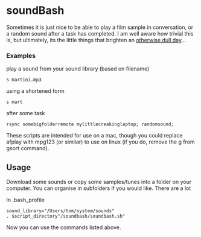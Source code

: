 # soundBash

Sometimes it is just nice to be able to play a film sample in conversation, or a random sound after a task has completed. I am well aware how trivial this is, but ultimately, its the little things that brighten an [otherwise dull day](https://www.youtube.com/watch?v=oOBbJw0MLvk)...



### Examples

play a sound from your sound library (based on filename)

    s martini.mp3

using a shortened form

    s mart

after some task

    rsync somebigfolderremote mylittlecreakinglaptop; randomsound;

These scripts are intended for use on a mac, though you could replace afplay with mpg123 (or similar) to use on linux (if you do, remove the g from gsort command).

## Usage

Download some sounds or copy some samples/tunes into a folder on your computer. You can organise in subfolders if you would like. There are a lot 

In .bash_profile

    sound_library="/Users/tom/system/sounds"
    . $script_directory"/soundbash/soundbash.sh"

Now you can use the commands listed above.